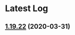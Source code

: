 # Latest Log 

## [1.19.22](https://github.com/alibaba-fusion/next/compare/1.19.21...1.19.22) (2020-03-31)


